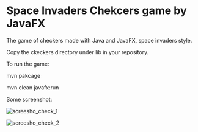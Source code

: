 # Space Invaders Chekcers game by JavaFX
The game of checkers made with Java and JavaFX, space invaders style.

Copy the ckeckers directory  under lib in  your repository.

To run the game: 

mvn pakcage 

mvn clean javafx:run

Some screenshot:

![screesho_check_1](https://user-images.githubusercontent.com/26597373/120767886-edd6d380-c51b-11eb-9262-362aa5805dd8.PNG)


![screesho_check_2](https://user-images.githubusercontent.com/26597373/120768233-37272300-c51c-11eb-8a70-955c43fc3971.PNG)

